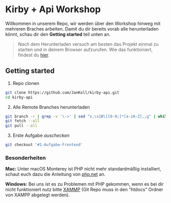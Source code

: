 # Kirby + Api Workshop
Willkommen in unserem Repo, wir werden über den Workshop hinweg mit mehreren Braches arbeiten. Damit du dir bereits vorab alle herunterladen könnt, schau dir den **Getting started** teil unten an.

> _Nach_ dem Herunterladen versuch am besten das Projekt einmal zu starten und in deinem Browser aufzurufen. Wie das funktioniert, findest du [hier](https://getkirby.com/docs/guide/quickstart).


## Getting started

1. Repo clonen
```bash
git clone https://github.com/JanKoll/kirby-api.git
cd kirby-api
```

2. Alle Remote Branches herunterladen
```bash
git branch -r | grep -v '\->' | sed "s,\x1B\[[0-9;]*[a-zA-Z],,g" | while read remote; do git branch --track "${remote#origin/}" "$remote"; done
git fetch --all
git pull --all
```
3. Erste Aufgabe _auschecken_

```bash
git checkout '#1-Aufgabe-Frontend'
```

### Besonderheiten

**Mac:** Unter macOS Monterey ist PHP nicht mehr standardmäßig installiert, schaut euch dazu die Anleitung von [php.net](https://www.php.net/manual/de/install.macosx.packages.php) an.

**Windows:** Bei uns ist es zu Problemen mit PHP gekommen, wenn es bei dir nicht funktioniert nutz bitte [XAMMP](https://www.apachefriends.org/de/download.html) (Git Repo muss in den “htdocs” Ordner von XAMPP abgelegt werden). 